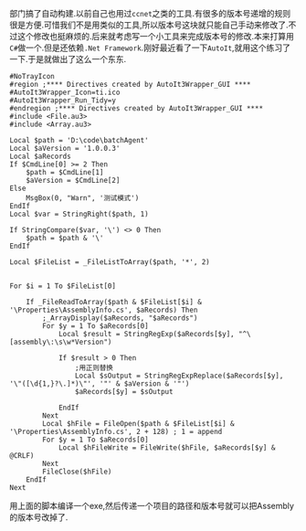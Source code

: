 
部门搞了自动构建.以前自己也用过`ccnet`之类的工具.有很多的版本号递增的规则很是方便.可惜我们不是用类似的工具,所以版本号这块就只能自己手动来修改了.不过这个修改也挺麻烦的.后来就考虑写一个小工具来完成版本号的修改.本来打算用`C#`做一个.但是还依赖`.Net Framework`.刚好最近看了一下`AutoIt`,就用这个练习了一下.于是就做出了这么一个东东.

```autoit
#NoTrayIcon
#region ;**** Directives created by AutoIt3Wrapper_GUI ****
#AutoIt3Wrapper_Icon=ti.ico
#AutoIt3Wrapper_Run_Tidy=y
#endregion ;**** Directives created by AutoIt3Wrapper_GUI ****
#include <File.au3>
#include <Array.au3>

Local $path = 'D:\code\batchAgent'
Local $aVersion = '1.0.0.3'
Local $aRecords
If $CmdLine[0] >= 2 Then
	$path = $CmdLine[1]
	$aVersion = $CmdLine[2]
Else
	MsgBox(0, "Warn", '测试模式')
EndIf
Local $var = StringRight($path, 1)

If StringCompare($var, '\') <> 0 Then
	$path = $path & '\'
EndIf

Local $FileList = _FileListToArray($path, '*', 2)


For $i = 1 To $FileList[0]

	If _FileReadToArray($path & $FileList[$i] & '\Properties\AssemblyInfo.cs', $aRecords) Then
		;_ArrayDisplay($aRecords, "$aRecords")
		For $y = 1 To $aRecords[0]
			Local $result = StringRegExp($aRecords[$y], "^\[assembly\:\s\w*Version")

			If $result > 0 Then
				;用正则替换
				Local $sOutput = StringRegExpReplace($aRecords[$y], '\"([\d{1,}?\.]*)\"', '"' & $aVersion & '"')
				$aRecords[$y] = $sOutput

			EndIf
		Next
		Local $hFile = FileOpen($path & $FileList[$i] & '\Properties\AssemblyInfo.cs', 2 + 128) ; 1 = append
		For $y = 1 To $aRecords[0]
			Local $hFileWrite = FileWrite($hFile, $aRecords[$y] & @CRLF)
		Next
		FileClose($hFile)
	EndIf
Next
```
用上面的脚本编译一个exe,然后传递一个项目的路径和版本号就可以把Assembly的版本号改掉了.